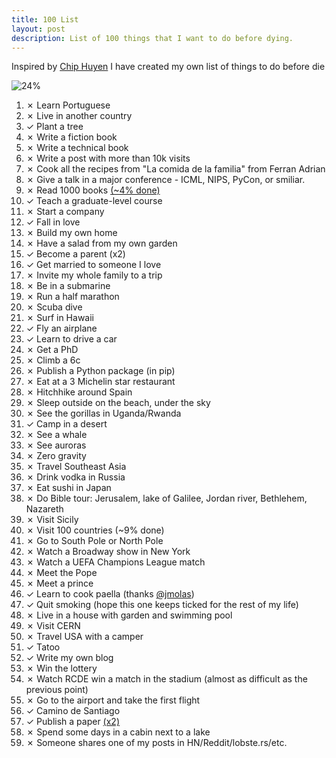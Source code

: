```yaml
---
title: 100 List
layout: post
description: List of 100 things that I want to do before dying.
---
```


Inspired by [Chip Huyen](https://huyenchip.com/list-100/) I have created my own list of things to do before die

![24%](https://progress-bar.dev/24/?scale=500&title=100%20List&width=120&color=babaca)

1. ✗ Learn Portuguese
2. ✗ Live in another country
3. ✓ Plant a tree
4. ✗ Write a fiction book
5. ✗ Write a technical book
6. ✗ Write a post with more than 10k visits
7. ✗ Cook all the recipes from "La comida de la familia" from Ferran Adrian 
8. ✗ Give a talk in a major conference - ICML, NIPS, PyCon, or smiliar.
9. ✗ Read 1000 books [(~4% done)](https://www.goodreads.com/user/show/64719677-lex-molas)
10. ✓ Teach a graduate-level course
11. ✗ Start a company
12. ✓ Fall in love
13. ✗ Build my own home
14. ✗ Have a salad from my own garden
15. ✓ Become a parent (x2)
16. ✓ Get married to someone I love
17. ✗ Invite my whole family to a trip
18. ✗ Be in a submarine
19. ✗ Run a half marathon
20. ✗ Scuba dive
21. ✗ Surf in Hawaii
22. ✓ Fly an airplane
23. ✓ Learn to drive a car
24. ✗ Get a PhD
25. ✗ Climb a 6c
26. ✗ Publish a Python package (in pip)
27. ✗ Eat at a 3 Michelin star restaurant
28. ✗ Hitchhike around Spain
29. ✗ Sleep outside on the beach, under the sky
30. ✗ See the gorillas in Uganda/Rwanda
31. ✓ Camp in a desert
32. ✗ See a whale
33. ✗ See auroras
34. ✗ Zero gravity
35. ✗ Travel Southeast Asia
36. ✗ Drink vodka in Russia
37. ✗ Eat sushi in Japan
38. ✗ Do Bible tour: Jerusalem, lake of Galilee, Jordan river, Bethlehem, Nazareth
39. ✗ Visit Sicily
40. ✗ Visit 100 countries (~9% done)
41. ✗ Go to South Pole or North Pole
42. ✗ Watch a Broadway show in New York
43. ✗ Watch a UEFA Champions League match
44. ✗ Meet the Pope
45. ✗ Meet a prince
46. ✓ Learn to cook paella (thanks [@jmolas](https://twitter.com/jmolas))
47. ✓ Quit smoking (hope this one keeps ticked for the rest of my life)
48. ✗ Live in a house with garden and swimming pool 
49. ✗ Visit CERN
50. ✗ Travel USA with a camper
51. ✓ Tatoo
52. ✓ Write my own blog
53. ✗ Win the lottery
54. ✗ Watch RCDE win a match in the stadium (almost as difficult as the previous point)
55. ✗ Go to the airport and take the first flight
56. ✓ Camino de Santiago
57. ✓ Publish a paper [(x2)](https://scholar.google.com/citations?user=2FccG04AAAAJ)
58. ✗ Spend some days in a cabin next to a lake
59. ✗ Someone shares one of my posts in HN/Reddit/lobste.rs/etc.
